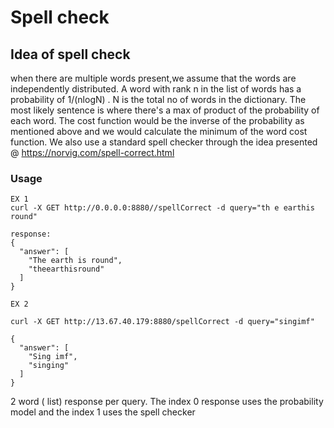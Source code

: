 # Spell check


## Idea of spell check

when there are multiple words present,we assume that the words are independently distributed. 
A word with rank n in the list of words has a probability of 1/(nlogN) . N is the total no of words in the dictionary.
The most likely sentence is where there's a max of product of the probability of each word.
The cost function would be the inverse of the probability as mentioned above and we would calculate the minimum of the word cost function. 
We also use a standard spell checker through the idea presented @ https://norvig.com/spell-correct.html


### Usage

```
EX 1
curl -X GET http://0.0.0.0:8880//spellCorrect -d query="th e earthis round"

response:
{
  "answer": [
    "The earth is round",
    "theearthisround"
  ]
}

EX 2

curl -X GET http://13.67.40.179:8880/spellCorrect -d query="singimf"

{
  "answer": [
    "Sing imf",
    "singing"
  ]
} 
```
2 word ( list) response per query. The index 0 response uses the probability model and the index 1 uses the spell checker


